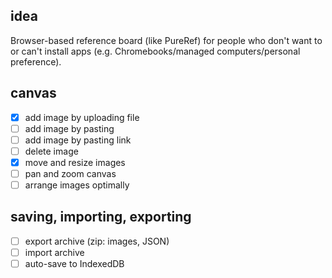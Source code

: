 ## idea

Browser-based reference board (like PureRef) for people who don't want to or can't install apps (e.g. Chromebooks/managed computers/personal preference).

## canvas

- [x] add image by uploading file
- [ ] add image by pasting
- [ ] add image by pasting link
- [ ] delete image
- [x] move and resize images
- [ ] pan and zoom canvas
- [ ] arrange images optimally

## saving, importing, exporting

- [ ] export archive (zip: images, JSON)
- [ ] import archive
- [ ] auto-save to IndexedDB